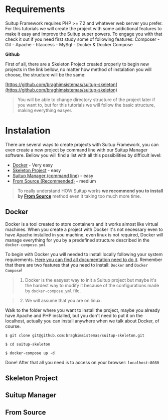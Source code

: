 # Requirements

Suitup Framework requires PHP >= 7.2 and whatever web server you prefer. For this tutorials we
will create the project with some addictional features to make it easy and improve the Suitup super powers. To engage you with that check it out if you need first study some of following features: Composer - Git - Apache - htaccess - MySql - Docker & Docker Compose

**Github** 

First of all, there are a Skeleton Project created properly to begin new projects in the link bellow, no matter how method of instalation you will choose, the structure will be the same:

[https://github.com/braghimsistemas/suitup-skeleton](https://github.com/braghimsistemas/suitup-skeleton)

  > You will be able to change directory structure of the project later if you want to, but for this tutorials we will follow the basic structure, making everything easyer.

# Instalation

There are several ways to create projects with Suitup Framework, you can even create a new project by command line with our Suitup Manager software. Bellow you will find a list with all this possibilities by difficult level:

  - [Docker](#docker) - Very easy
  - [Skeleton Project](#skeleton-project) - easy
  - [Suitup Manager (command line)](#suitup-manager) - easy
  - [From Source (Recommended)](#from-source) - medium

  > To really understand HOW Suitup works **we recommend you to install by [From Source](#from-source)** method even it taking too much more time.

## Docker

Docker is a tool created to store containers and it works almost like virtual machines. When you create a project with Docker it's not necessary even to have Apache installed in you machine, even linux is not required, Docker will manage everything for you by a predefined structure described in the `docker-compose.yml`

To begin with Docker you will needed to install locally following your system requirements. [Here you can find all documentation need to do it](https://www.docker.com/get-started). Remember that there are two features that you need to install: `Docker` and `Docker Compose`!

  > 1. Docker is the easyest way to init a Suitup project but maybe it's the hardest way to modify it because of the configurations made by `docker-compose.yml` file.

  > 2. We will assume that you are on linux.

Walk to the folder where you want to install the project, maybe you already have Apache and PHP installed, but you don't need to put it on the localhost, actually you can install anywhere when we talk about Docker, of course.

    $ git clone git@github.com:braghimsistemas/suitup-skeleton.git

    $ cd suitup-skeleton
    
    $ docker-compose up -d

Done! After that all you need is to access on your browser: `localhost:8080`

## Skeleton Project

## Suitup Manager

## From Source
